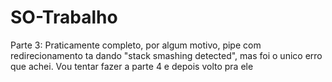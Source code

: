 # SO-Trabalho

Parte 3:
  Praticamente completo, por algum motivo, pipe com redirecionamento ta dando "stack smashing detected", mas foi o unico erro que achei. Vou tentar fazer a parte 4 e depois volto pra ele
